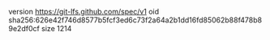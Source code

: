 version https://git-lfs.github.com/spec/v1
oid sha256:626e42f746d8577b5fcf3ed6c73f2a64a2b1dd16fd85062b88f478b89e2df0cf
size 1214
